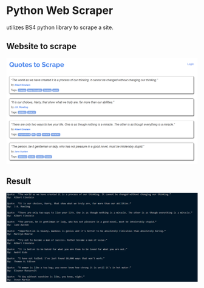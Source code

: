 # Python Web Scraper
 utilizes BS4 python library to scrape a site.  
## Website to scrape
![website to be scraped](https://github.com/fausto12/Python-Web-Scraper/blob/master/screenshot(website)%20to%20scrape.PNG)
 
## Result
![result of page scraped](https://github.com/fausto12/Python-Web-Scraper/blob/master/result.PNG)
